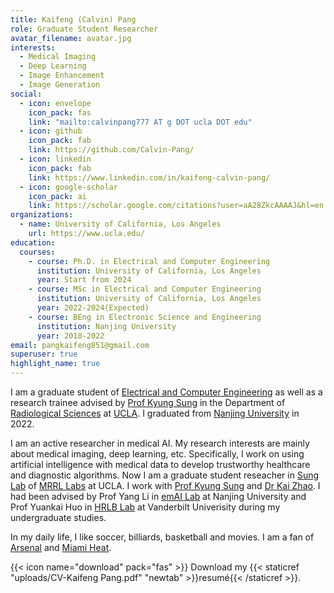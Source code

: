 ```yaml
---
title: Kaifeng (Calvin) Pang
role: Graduate Student Researcher
avatar_filename: avatar.jpg
interests:
  - Medical Imaging
  - Deep Learning
  - Image Enhancement
  - Image Generation
social:
  - icon: envelope
    icon_pack: fas
    link: "mailto:calvinpang777 AT g DOT ucla DOT edu"
  - icon: github
    icon_pack: fab
    link: https://github.com/Calvin-Pang/
  - icon: linkedin
    icon_pack: fab
    link: https://www.linkedin.com/in/kaifeng-calvin-pang/
  - icon: google-scholar
    icon_pack: ai
    link: https://scholar.google.com/citations?user=aA28ZkcAAAAJ&hl=en
organizations:
  - name: University of California, Los Angeles
    url: https://www.ucla.edu/
education:
  courses:
    - course: Ph.D. in Electrical and Computer Engineering    
      institution: University of California, Los Angeles
      year: Start from 2024
    - course: MSc in Electrical and Computer Engineering    
      institution: University of California, Los Angeles
      year: 2022-2024(Expected)
    - course: BEng in Electronic Science and Engineering
      institution: Nanjing University
      year: 2018-2022
email: pangkaifeng851@gmail.com
superuser: true
highlight_name: true
---
```


I am a graduate student of [Electrical and Computer Engineering](https://samueli.ucla.edu/) as well as a research trainee advised by [Prof Kyung Sung](http://kyungs.bol.ucla.edu/Site/Home.html) in the Department of [Radiological Sciences](https://www.uclahealth.org/departments/radiology) at [UCLA](https://www.ucla.edu/). I graduated from [Nanjing University](https://www.nju.edu.cn/en/) in 2022.

I am an active researcher in medical AI. My research interests are mainly about medical imaging, deep learning, etc. Specifically, I work on using artificial intelligence with medical data to develop trustworthy healthcare and diagnostic algorithms. Now I am a graduate student reseacher in [Sung Lab](https://mrrl.ucla.edu/sunglab/) of [MRRL Labs](https://mrrl.ucla.edu/pages/) at UCLA. I work with [Prof Kyung Sung](http://kyungs.bol.ucla.edu/Site/Home.html) and [Dr Kai Zhao](https://kaizhao.net/). I had been advised by Prof Yang Li in [emAI Lab](https://nju-ee.github.io/) at Nanjing University and Prof Yuankai Huo in [HRLB Lab](https://hrlblab.github.io/) at Vanderbilt Univerisity during my undergraduate studies. 

In my daily life, I like soccer, billiards, basketball and movies. I am a fan of [Arsenal](https://www.arsenal.com/) and [Miami Heat](https://www.nba.com/heat).


{{< icon name="download" pack="fas" >}} Download my {{< staticref "uploads/CV-Kaifeng Pang.pdf" "newtab" >}}resumé{{< /staticref >}}.
